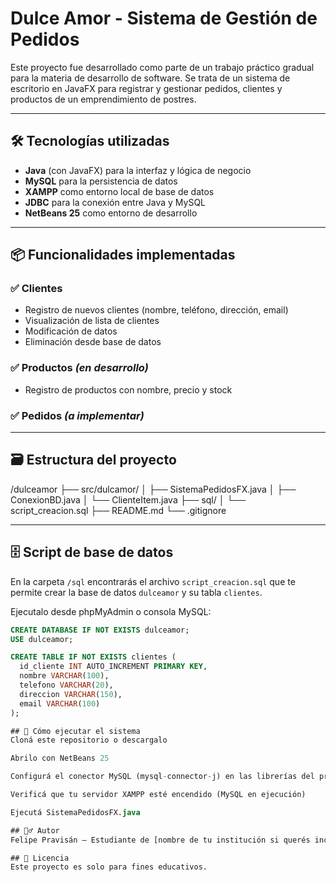 # Dulce Amor - Sistema de Gestión de Pedidos

Este proyecto fue desarrollado como parte de un trabajo práctico gradual para la materia de desarrollo de software. Se trata de un sistema de escritorio en JavaFX para registrar y gestionar pedidos, clientes y productos de un emprendimiento de postres.

---

## 🛠 Tecnologías utilizadas

- **Java** (con JavaFX) para la interfaz y lógica de negocio
- **MySQL** para la persistencia de datos
- **XAMPP** como entorno local de base de datos
- **JDBC** para la conexión entre Java y MySQL
- **NetBeans 25** como entorno de desarrollo

---

## 📦 Funcionalidades implementadas

### ✅ Clientes
- Registro de nuevos clientes (nombre, teléfono, dirección, email)
- Visualización de lista de clientes
- Modificación de datos
- Eliminación desde base de datos

### ✅ Productos *(en desarrollo)*
- Registro de productos con nombre, precio y stock

### ✅ Pedidos *(a implementar)*

---

## 🗃️ Estructura del proyecto
/dulceamor
├── src/dulcamor/
│ ├── SistemaPedidosFX.java
│ ├── ConexionBD.java
│ └── ClienteItem.java
├── sql/
│ └── script_creacion.sql
├── README.md
└── .gitignore


---

## 🗄 Script de base de datos

En la carpeta `/sql` encontrarás el archivo `script_creacion.sql` que te permite crear la base de datos `dulceamor` y su tabla `clientes`.

Ejecutalo desde phpMyAdmin o consola MySQL:

```sql
CREATE DATABASE IF NOT EXISTS dulceamor;
USE dulceamor;

CREATE TABLE IF NOT EXISTS clientes (
  id_cliente INT AUTO_INCREMENT PRIMARY KEY,
  nombre VARCHAR(100),
  telefono VARCHAR(20),
  direccion VARCHAR(150),
  email VARCHAR(100)
);

## 🚀 Cómo ejecutar el sistema
Cloná este repositorio o descargalo

Abrilo con NetBeans 25

Configurá el conector MySQL (mysql-connector-j) en las librerías del proyecto

Verificá que tu servidor XAMPP esté encendido (MySQL en ejecución)

Ejecutá SistemaPedidosFX.java

## 🙋‍♂️ Autor
Felipe Pravisán – Estudiante de [nombre de tu institución si querés incluirla]

## 📄 Licencia
Este proyecto es solo para fines educativos.
